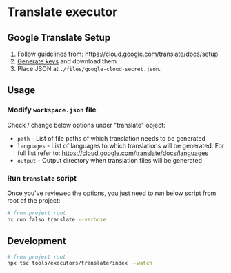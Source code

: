 # Translate executor

## Google Translate Setup

1. Follow guidelines from: <https://cloud.google.com/translate/docs/setup>
2. [Generate keys](https://cloud.google.com/translate/docs/setup#creating_service_accounts_and_keys) and download them
3. Place JSON at `./files/google-cloud-secret.json`.

## Usage

### Modify `workspace.json` file

Check / change below options under "translate" object:

- `path` - List of file paths of which translation needs to be generated
- `languages` - List of languages to which translations will be generated. For full list refer to: <https://cloud.google.com/translate/docs/languages>
- `output` - Output directory when translation files will be generated

### Run `translate` script

Once you've reviewed the options, you just need to run below script from root of the project:

```bash
# from project root
nx run falso:translate --verbose
```

## Development

```bash
# from project root
npx tsc tools/executors/translate/index --watch
```
